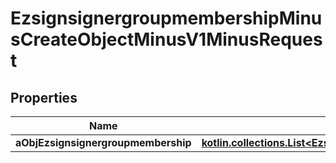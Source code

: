 
# EzsignsignergroupmembershipMinusCreateObjectMinusV1MinusRequest

## Properties
Name | Type | Description | Notes
------------ | ------------- | ------------- | -------------
**aObjEzsignsignergroupmembership** | [**kotlin.collections.List&lt;EzsignsignergroupmembershipMinusRequestCompound&gt;**](EzsignsignergroupmembershipMinusRequestCompound.md) |  | 



